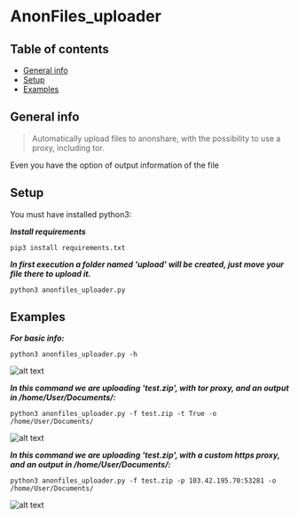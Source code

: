 # AnonFiles_uploader


## Table of contents
* [General info](#general-info)
* [Setup](#setup)
* [Examples](#Examples)



## General info
>Automatically upload files to anonshare, with the possibility to use a proxy, including tor. 

Even you have the option of output information of the file




## Setup
You must have installed python3:

***Install requirements***

`pip3 install requirements.txt`

***In first execution a folder named 'upload' will be created, just move your file there to upload it.***

`python3 anonfiles_uploader.py`





## Examples

***For basic info:***

`python3 anonfiles_uploader.py -h`

![alt text](https://i.imgur.com/tCbVFbE.png)


***In this command we are uploading 'test.zip', with tor proxy, and an output in /home/User/Documents/:***

`python3 anonfiles_uploader.py -f test.zip -t True -o /home/User/Documents/`

![alt text](https://i.imgur.com/7fkB0ce.jpeg)


***In this command we are uploading 'test.zip', with a custom https proxy, and an output in /home/User/Documents/:***

`python3 anonfiles_uploader.py -f test.zip -p 103.42.195.70:53281 -o /home/User/Documents/`

![alt text](https://i.imgur.com/g2urSOA.jpeg)




